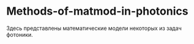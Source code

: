 # Methods-of-matmod-in-photonics
Здесь представлены математические модели некоторых из задач фотоники.
